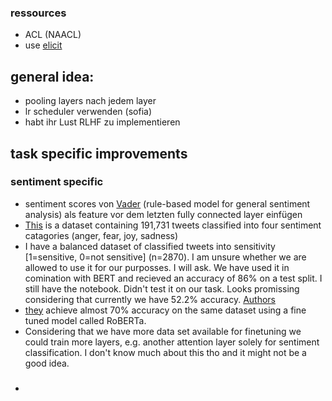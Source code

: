 ### ressources
- ACL (NAACL)
- use [elicit](https://elicit.com/)

## general idea:
- pooling layers nach jedem layer
- lr scheduler verwenden (sofia)
- habt ihr Lust RLHF zu implementieren

## task specific improvements
### sentiment specific
- sentiment scores von [Vader](https://ojs.aaai.org/index.php/ICWSM/article/view/14550/14399) (rule-based model for general sentiment  analysis) als feature vor dem letzten fully connected layer einfügen
- [This](http://saifmohammad.com/WebPages/EmotionIntensity-SharedTask.html) is a dataset containing 191,731 tweets classified into four sentiment catagories (anger, fear, joy, sadness)
- I have a balanced dataset of classified tweets into sensitivity [1=sensitive, 0=not sensitive] (n=2870). I am unsure whether we are allowed to use it for our purposses. I will ask. We have used it in comination with BERT and recieved an accuracy of 86% on a test split. I still have the notebook. Didn't test it on our task. Looks promissing considering that currently we have 52.2% accuracy. [Authors](https://petsymposium.org/popets/2019/popets-2019-0059.pdf)
- [they](https://colab.research.google.com/github/DhavalTaunk08/NLP_scripts/blob/master/sentiment_analysis_using_roberta.ipynb#scrollTo=WTdfPjhFqExX) achieve almost 70% accuracy on the same dataset using a fine tuned model called RoBERTa.
- Considering that we have more data set available for finetuning we could train more layers, e.g. another attention layer solely for sentiment classification. I don't know much about this tho and it might not be a good idea.

###
- 
